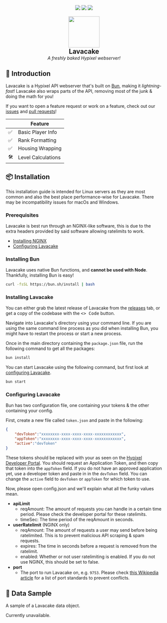 <div align="center">
    <img src="https://img.shields.io/badge/made%20for-bun-peru">
    <img src="https://img.shields.io/github/stars/NoahTheNerd/lavacake">
    <img src="https://img.shields.io/github/forks/NoahTheNerd/lavacake">
    <br/><br/>
    <img src="https://cdn.discordapp.com/attachments/1071274344019398748/1153760402799349760/lavacake.png" height="100">
    <br/>
    <b style="font-size: 1.5em">Lavacake</b><br>
    <i>A freshly baked Hypixel webserver!</i>
</div>

## 🍰 Introduction
Lavacake is a Hypixel API webserver that's built on [Bun](https://bun.sh/), making it *lightning-fast*! Lavacake also wraps parts of the API, removing most of the junk & doing the math for you!

If you want to open a feature request or work on a feature, check out our [issues](/issues) and [pull requests](/pulls)!

|     | Feature            |
|-----|--------------------|
| ✅   | Basic Player Info  |
| ✅   | Rank Formatting    |
| ✅   | Housing Wrapping   |
| 🛠️ | Level Calculations |

## 📦 Installation
This installation guide is intended for Linux servers as they are most common and also the best place performance-wise for Lavacake. There may be incompatibility issues for macOs and Windows.

### Prerequisites
Lavacake is best run through an NGINX-like software, this is due to the extra headers provided by said software allowing ratelimits to work.

- [Installing NGINX](https://ubuntu.com/tutorials/install-and-configure-nginx)
- [Configuring Lavacake](#configuring-lavacake)

### Installing Bun
Lavacake uses native Bun functions, and **cannot be used with Node**. Thankfully, installing Bun is easy!
```bash
curl -fsSL https://bun.sh/install | bash
```
### Installing Lavacake
You can either grab the latest release of Lavacake from the [releases](/releases) tab, or get a copy of the codebase with the <kbd><> Code</kbd> button.

Navigate into Lavacake's directory using your command line. If you are using the same command line process as you did when installing Bun, you might have to restart the process or start a new process.

Once in the main directory containing the `package.json` file, run the following command to get all the packages:

```bash
bun install
```

You can start Lavacake using the following command, but first look at [configuring Lavacake](#configuring-lavacake).

```bash
bun start
```

### Configuring Lavacake
Bun has two configuration file, one containing your tokens & the other containing your config.

First, create a new file called `token.json` and paste in the following:

```json
{
    "devToken":"xxxxxxxx-xxxx-xxxx-xxxx-xxxxxxxxxxxx",
    "appToken":"xxxxxxxx-xxxx-xxxx-xxxx-xxxxxxxxxxxx",
    "active":"devToken"
}
```

These tokens should be replaced with your as seen on the [Hypixel Developer Portal](https://developer.hypixel.net/). You should request an Application Token, and then copy that token into the `appToken` field. If you do not have an approved application yet, use a developer token and paste in in the `devToken` field. You can change the `active` field to `devToken` or `appToken` for which token to use.

Now, please open config.json and we'll explain what all the funky values mean.

- **apiLimit**
    - reqAmount: The amount of requests you can handle in a certain time period. Please check the developer portal for these ratelimits.
    - timeSec: The time period of the reqAmount in seconds.
- **userRatelimit** (NGINX only)
    - reqAmount: The amount of requests a user may send before being ratelimited. This is to prevent malicious API scraping & spam requests.
    - expires: The time in seconds before a request is removed from the ratelimit.
    - enabled: Whether or not user ratelimiting is enabled. If you do not use NGINX, this should be set to false.
- **port**
    - The port to run Lavacake on, e.g. `9753`. Please check [this Wikipedia article](https://en.wikipedia.org/wiki/List_of_TCP_and_UDP_port_numbers) for a list of port standards to prevent conflicts.

## 🧪 Data Sample
A sample of a Lavacake data object.

Currently unavailable.